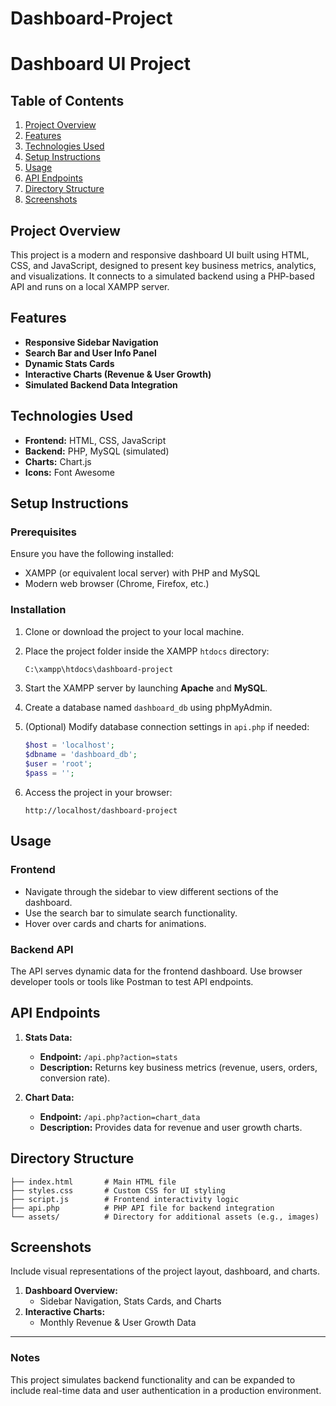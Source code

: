# Dashboard-Project
# Dashboard UI Project

## Table of Contents

1. [Project Overview](#project-overview)
2. [Features](#features)
3. [Technologies Used](#technologies-used)
4. [Setup Instructions](#setup-instructions)
5. [Usage](#usage)
6. [API Endpoints](#api-endpoints)
7. [Directory Structure](#directory-structure)
8. [Screenshots](#screenshots)

## Project Overview
This project is a modern and responsive dashboard UI built using HTML, CSS, and JavaScript, designed to present key business metrics, analytics, and visualizations. It connects to a simulated backend using a PHP-based API and runs on a local XAMPP server.

## Features
- **Responsive Sidebar Navigation**
- **Search Bar and User Info Panel**
- **Dynamic Stats Cards**
- **Interactive Charts (Revenue & User Growth)**
- **Simulated Backend Data Integration**

## Technologies Used

- **Frontend:** HTML, CSS, JavaScript
- **Backend:** PHP, MySQL (simulated)
- **Charts:** Chart.js
- **Icons:** Font Awesome

## Setup Instructions

### Prerequisites
Ensure you have the following installed:
- XAMPP (or equivalent local server) with PHP and MySQL
- Modern web browser (Chrome, Firefox, etc.)

### Installation
1. Clone or download the project to your local machine.

2. Place the project folder inside the XAMPP `htdocs` directory:
   ```bash
   C:\xampp\htdocs\dashboard-project
   ```

3. Start the XAMPP server by launching **Apache** and **MySQL**.

4. Create a database named `dashboard_db` using phpMyAdmin.

5. (Optional) Modify database connection settings in `api.php` if needed:
   ```php
   $host = 'localhost';
   $dbname = 'dashboard_db';
   $user = 'root';
   $pass = '';
   ```

6. Access the project in your browser:
   ```
   http://localhost/dashboard-project
   ```

## Usage

### Frontend
- Navigate through the sidebar to view different sections of the dashboard.
- Use the search bar to simulate search functionality.
- Hover over cards and charts for animations.

### Backend API
The API serves dynamic data for the frontend dashboard. Use browser developer tools or tools like Postman to test API endpoints.

## API Endpoints

1. **Stats Data:**
   - **Endpoint:** `/api.php?action=stats`
   - **Description:** Returns key business metrics (revenue, users, orders, conversion rate).

2. **Chart Data:**
   - **Endpoint:** `/api.php?action=chart_data`
   - **Description:** Provides data for revenue and user growth charts.

## Directory Structure
```
├── index.html       # Main HTML file
├── styles.css       # Custom CSS for UI styling
├── script.js        # Frontend interactivity logic
├── api.php          # PHP API file for backend integration
└── assets/          # Directory for additional assets (e.g., images)
```

## Screenshots
Include visual representations of the project layout, dashboard, and charts.

1. **Dashboard Overview:**
    - Sidebar Navigation, Stats Cards, and Charts
2. **Interactive Charts:**
    - Monthly Revenue & User Growth Data

---

### Notes
This project simulates backend functionality and can be expanded to include real-time data and user authentication in a production environment.

